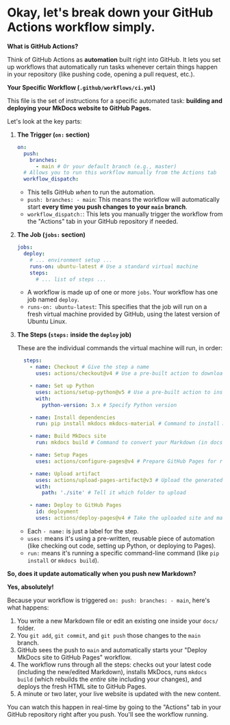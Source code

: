 # Okay, let's break down your GitHub Actions workflow simply.

**What is GitHub Actions?**

Think of GitHub Actions as **automation** built right into GitHub. It lets you set up workflows that automatically run tasks whenever certain things happen in your repository (like pushing code, opening a pull request, etc.).

**Your Specific Workflow (`.github/workflows/ci.yml`)**

This file is the set of instructions for a specific automated task: **building and deploying your MkDocs website to GitHub Pages.**

Let's look at the key parts:

1.  **The Trigger (`on:` section)**

    ```yaml
    on:
      push:
        branches:
          - main # Or your default branch (e.g., master)
      # Allows you to run this workflow manually from the Actions tab
      workflow_dispatch:
    ```

    *   This tells GitHub *when* to run the automation.
    *   `push: branches: - main`: This means the workflow will automatically start **every time you push changes to your `main` branch**.
    *   `workflow_dispatch:`: This lets you manually trigger the workflow from the "Actions" tab in your GitHub repository if needed.

2.  **The Job (`jobs:` section)**

    ```yaml
    jobs:
      deploy:
        # ... environment setup ...
        runs-on: ubuntu-latest # Use a standard virtual machine
        steps:
          # ... list of steps ...
    ```

    *   A workflow is made up of one or more `jobs`. Your workflow has one job named `deploy`.
    *   `runs-on: ubuntu-latest`: This specifies that the job will run on a fresh virtual machine provided by GitHub, using the latest version of Ubuntu Linux.

3.  **The Steps (`steps:` inside the `deploy` job)**

    These are the individual commands the virtual machine will run, in order:

    ```yaml
      steps:
        - name: Checkout # Give the step a name
          uses: actions/checkout@v4 # Use a pre-built action to download your repo code

        - name: Set up Python
          uses: actions/setup-python@v5 # Use a pre-built action to install Python
          with:
            python-version: 3.x # Specify Python version

        - name: Install dependencies
          run: pip install mkdocs mkdocs-material # Command to install MkDocs and the theme

        - name: Build MkDocs site
          run: mkdocs build # Command to convert your Markdown (in docs/) into HTML (in site/)

        - name: Setup Pages
          uses: actions/configure-pages@v4 # Prepare GitHub Pages for receiving the site

        - name: Upload artifact
          uses: actions/upload-pages-artifact@v3 # Upload the generated HTML (the site/ folder)
          with:
            path: './site' # Tell it which folder to upload

        - name: Deploy to GitHub Pages
          id: deployment
          uses: actions/deploy-pages@v4 # Take the uploaded site and make it live on GitHub Pages
    ```

    *   Each `- name:` is just a label for the step.
    *   `uses:` means it's using a pre-written, reusable piece of automation (like checking out code, setting up Python, or deploying to Pages).
    *   `run:` means it's running a specific command-line command (like `pip install` or `mkdocs build`).

**So, does it update automatically when you push new Markdown?**

**Yes, absolutely!**

Because your workflow is triggered `on: push: branches: - main`, here's what happens:

1.  You write a new Markdown file or edit an existing one inside your `docs/` folder.
2.  You `git add`, `git commit`, and `git push` those changes to the `main` branch.
3.  GitHub sees the push to `main` and automatically starts your "Deploy MkDocs site to GitHub Pages" workflow.
4.  The workflow runs through all the steps: checks out your latest code (including the new/edited Markdown), installs MkDocs, runs `mkdocs build` (which rebuilds the *entire* site including your changes), and deploys the fresh HTML site to GitHub Pages.
5.  A minute or two later, your live website is updated with the new content.

You can watch this happen in real-time by going to the "Actions" tab in your GitHub repository right after you push. You'll see the workflow running.
